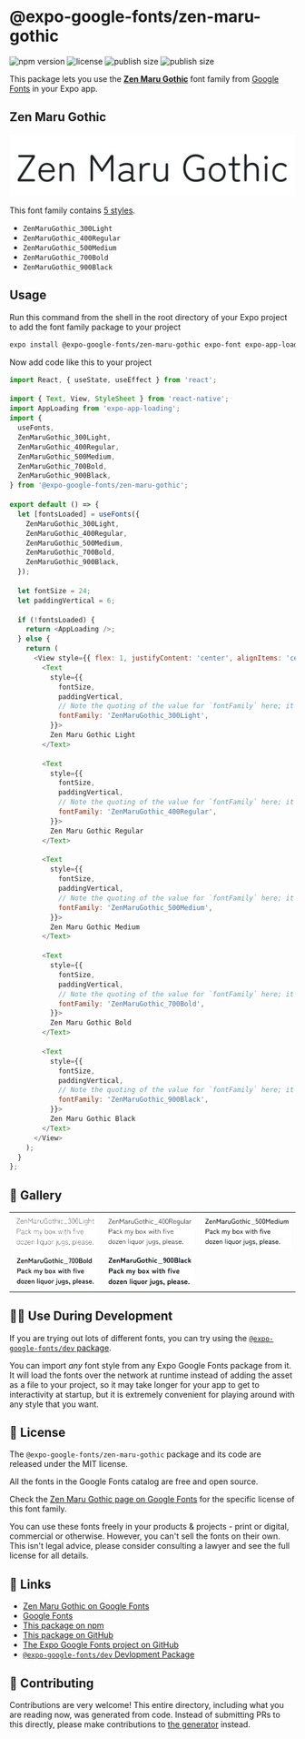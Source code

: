 # @expo-google-fonts/zen-maru-gothic

![npm version](https://flat.badgen.net/npm/v/@expo-google-fonts/zen-maru-gothic)
![license](https://flat.badgen.net/github/license/expo/google-fonts)
![publish size](https://flat.badgen.net/packagephobia/install/@expo-google-fonts/zen-maru-gothic)
![publish size](https://flat.badgen.net/packagephobia/publish/@expo-google-fonts/zen-maru-gothic)

This package lets you use the [**Zen Maru Gothic**](https://fonts.google.com/specimen/Zen+Maru+Gothic) font family from [Google Fonts](https://fonts.google.com/) in your Expo app.

## Zen Maru Gothic

![Zen Maru Gothic](./font-family.png)

This font family contains [5 styles](#-gallery).

- `ZenMaruGothic_300Light`
- `ZenMaruGothic_400Regular`
- `ZenMaruGothic_500Medium`
- `ZenMaruGothic_700Bold`
- `ZenMaruGothic_900Black`

## Usage

Run this command from the shell in the root directory of your Expo project to add the font family package to your project
```sh
expo install @expo-google-fonts/zen-maru-gothic expo-font expo-app-loading
```

Now add code like this to your project
```js
import React, { useState, useEffect } from 'react';

import { Text, View, StyleSheet } from 'react-native';
import AppLoading from 'expo-app-loading';
import {
  useFonts,
  ZenMaruGothic_300Light,
  ZenMaruGothic_400Regular,
  ZenMaruGothic_500Medium,
  ZenMaruGothic_700Bold,
  ZenMaruGothic_900Black,
} from '@expo-google-fonts/zen-maru-gothic';

export default () => {
  let [fontsLoaded] = useFonts({
    ZenMaruGothic_300Light,
    ZenMaruGothic_400Regular,
    ZenMaruGothic_500Medium,
    ZenMaruGothic_700Bold,
    ZenMaruGothic_900Black,
  });

  let fontSize = 24;
  let paddingVertical = 6;

  if (!fontsLoaded) {
    return <AppLoading />;
  } else {
    return (
      <View style={{ flex: 1, justifyContent: 'center', alignItems: 'center' }}>
        <Text
          style={{
            fontSize,
            paddingVertical,
            // Note the quoting of the value for `fontFamily` here; it expects a string!
            fontFamily: 'ZenMaruGothic_300Light',
          }}>
          Zen Maru Gothic Light
        </Text>

        <Text
          style={{
            fontSize,
            paddingVertical,
            // Note the quoting of the value for `fontFamily` here; it expects a string!
            fontFamily: 'ZenMaruGothic_400Regular',
          }}>
          Zen Maru Gothic Regular
        </Text>

        <Text
          style={{
            fontSize,
            paddingVertical,
            // Note the quoting of the value for `fontFamily` here; it expects a string!
            fontFamily: 'ZenMaruGothic_500Medium',
          }}>
          Zen Maru Gothic Medium
        </Text>

        <Text
          style={{
            fontSize,
            paddingVertical,
            // Note the quoting of the value for `fontFamily` here; it expects a string!
            fontFamily: 'ZenMaruGothic_700Bold',
          }}>
          Zen Maru Gothic Bold
        </Text>

        <Text
          style={{
            fontSize,
            paddingVertical,
            // Note the quoting of the value for `fontFamily` here; it expects a string!
            fontFamily: 'ZenMaruGothic_900Black',
          }}>
          Zen Maru Gothic Black
        </Text>
      </View>
    );
  }
};

```

## 🔡 Gallery


||||
|-|-|-|
|![ZenMaruGothic_300Light](./ZenMaruGothic_300Light.ttf.png)|![ZenMaruGothic_400Regular](./ZenMaruGothic_400Regular.ttf.png)|![ZenMaruGothic_500Medium](./ZenMaruGothic_500Medium.ttf.png)||
|![ZenMaruGothic_700Bold](./ZenMaruGothic_700Bold.ttf.png)|![ZenMaruGothic_900Black](./ZenMaruGothic_900Black.ttf.png)|||


## 👩‍💻 Use During Development

If you are trying out lots of different fonts, you can try using the [`@expo-google-fonts/dev` package](https://github.com/expo/google-fonts/tree/master/font-packages/dev#readme).

You can import *any* font style from any Expo Google Fonts package from it. It will load the fonts
over the network at runtime instead of adding the asset as a file to your project, so it may take longer
for your app to get to interactivity at startup, but it is extremely convenient
for playing around with any style that you want.

## 📖 License

The `@expo-google-fonts/zen-maru-gothic` package and its code are released under the MIT license.

All the fonts in the Google Fonts catalog are free and open source.

Check the [Zen Maru Gothic page on Google Fonts](https://fonts.google.com/specimen/Zen+Maru+Gothic) for the specific license of this font family.

You can use these fonts freely in your products & projects - print or digital, commercial or otherwise. However, you can't sell the fonts on their own. This isn't legal advice, please consider consulting a lawyer and see the full license for all details.

## 🔗 Links

- [Zen Maru Gothic on Google Fonts](https://fonts.google.com/specimen/Zen+Maru+Gothic)
- [Google Fonts](https://fonts.google.com/)
- [This package on npm](https://www.npmjs.com/package/@expo-google-fonts/zen-maru-gothic)
- [This package on GitHub](https://github.com/expo/google-fonts/tree/master/font-packages/zen-maru-gothic)
- [The Expo Google Fonts project on GitHub](https://github.com/expo/google-fonts)
- [`@expo-google-fonts/dev` Devlopment Package](https://github.com/expo/google-fonts/tree/master/font-packages/dev)

## 🤝 Contributing

Contributions are very welcome! This entire directory, including what you are reading now, was generated from code. Instead of submitting PRs to this directly, please make contributions to [the generator](https://github.com/expo/google-fonts/tree/master/packages/generator) instead.
